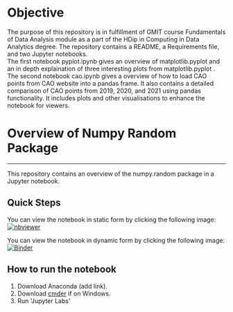 # Objective 
The purpose of this repository is in fulfillment of GMIT course Fundamentals of Data Analysis module as a part of the HDip in Computing in Data Analytics degree. The repository contains a README, a Requirements file, and two Jupyter notebooks.   
The first notebook pyplot.ipynb gives an overview of matplotlib.pyplot and an in depth explaination of three interesting plots from matplotlib.pyplot .  
The second notebook cao.ipynb gives a overview of how to load CAO points from CAO website into a pandas frame. It also contains a detailed comparison of CAO points from 2019, 2020, and 2021 using pandas functionality. It includes plots and other visualisations to enhance the notebook for viewers.


# Overview of Numpy Random Package

***

This repository contains an overview of the numpy.random package in a Jupyter notebook.
## Quick Steps
You can view the notebook in static form by clicking the following image:  
[![nbviewer](https://raw.githubusercontent.com/jupyter/design/master/logos/Badges/nbviewer_badge.svg)](https://nbviewer.org/github/BettyAtt/numpy-random/blob/main/Untitled.ipynb)  

You can view the notebook in dynamic form by clicking the following image:  
[![Binder](https://mybinder.org/badge_logo.svg)](https://mybinder.org/v2/gh/BettyAtt/numpy-random/HEAD?labpath=Untitled.ipynb)


## How to run the notebook

1. Download Anaconda (add link).
2. Download [cmder]() if on Windows.
3. Run 'Jupyter Labs'